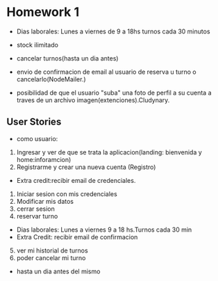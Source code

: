 # Homework 1

- Dias laborales: Lunes a viernes de 9 a 18hs turnos cada 30 minutos
- stock ilimitado
- cancelar turnos(hasta un dia antes)

- envio de confirmacion de email al usuario de reserva u turno o cancelarlo(NodeMailer.)
- posibilidad de que el usuario "suba" una foto de perfil a su cuenta a traves de un archivo imagen(extenciones).Cludynary.

## User Stories
- como usuario:
1. Ingresar y ver de que se trata la aplicacion(landing: bienvenida y home:inforamcion)
2. Registrarme y crear una nueva cuenta (Registro)
 - Extra credit:recibir email de credenciales.
 1. Iniciar sesion con mis credenciales
 2. Modificar mis datos
 3. cerrar sesion
 4. reservar turno
 - Dias laborales: Lunes a viernes 9 a 18 hs.Turnos cada 30 min
 - Extra Credit: recibir email de confirmacion
 5. ver mi historial de turnos
 6. poder cancelar mi turno
 - hasta un dia antes del mismo
 